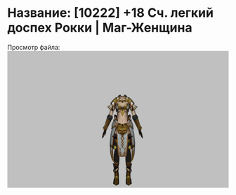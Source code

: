 # Название: [10222] +18 Сч. легкий доспех Рокки | Маг-Женщина

Просмотр файла:
![p050032.png](p050032.png)